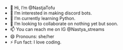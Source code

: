 - 👋 Hi, I’m @NastjaTofu
- 👀 I’m interested in making discord bots.
- 🌱 I’m currently learning Python.
- 💞️ I’m looking to collaborate on nothing yet but soon.
- 📫 You can reach me on IG @Nastya_streams
- 😄 Pronouns: she/her
- ⚡ Fun fact: I love coding.

